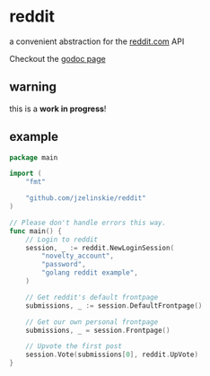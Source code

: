 # reddit
a convenient abstraction for the [reddit.com](http://reddit.com) API

Checkout the [godoc page](http://godoc.org/github.com/jzelinskie/reddit)

## warning

this is a **work in progress**!

## example

```Go
package main

import (
	"fmt"

	"github.com/jzelinskie/reddit"
)

// Please don't handle errors this way.
func main() {
	// Login to reddit
	session, _ := reddit.NewLoginSession(
		"novelty_account",
		"password",
		"golang reddit example",
	)

	// Get reddit's default frontpage
	submissions, _ := session.DefaultFrontpage()

	// Get our own personal frontpage
	submissions, _ = session.Frontpage()

	// Upvote the first post
	session.Vote(submissions[0], reddit.UpVote)
}
```
